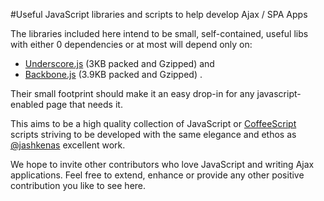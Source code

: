 #Useful JavaScript libraries and scripts to help develop Ajax / SPA Apps

The libraries included here intend to be small, self-contained, useful libs with either 0 dependencies or at most will depend only on:

  * [Underscore.js](http://documentcloud.github.com/underscore/) (3KB packed and Gzipped) and
  * [Backbone.js](http://documentcloud.github.com/backbone/) (3.9KB packed and Gzipped) .

Their small footprint should make it an easy drop-in for any javascript-enabled page that needs it.

This aims to be a high quality collection of JavaScript or [CoffeeScript](http://jashkenas.github.com/coffee-script/) scripts striving to be developed with the same elegance and ethos as [@jashkenas](http://twitter.com/jashkenas) excellent work.

We hope to invite other contributors who love JavaScript and writing Ajax applications. 
Feel free to extend, enhance or provide any other positive contribution you like to see here. 

